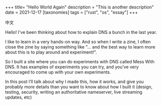 +++
title= "Hello World Again"
description = "This is another description"
date = 2021-12-17
[taxonomies]
tags = ["rust", "os", "essay"]
+++

中文

Hello! I've been thinking about how to explain DNS a bunch in the last year.

I like to learn in a very hands-on way. And so when I write a zine, I often close the zine by saying something like "… and the best way to learn more about this is to play around and experiment!".

So I built a site where you can do experiments with DNS called Mess With DNS. It has examples of experiments you can try, and you’ve very encouraged to come up with your own experiments.

In this post I’ll talk about why I made this, how it works, and give you probably more details than you want to know about how I built it (design, testing, security, writing an authoritative nameserver, live streaming updates, etc)
